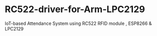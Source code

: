 # RC522-driver-for-Arm-LPC2129
IoT-based Attendance System using RC522 RFID module , ESP8266 &amp; LPC2129
